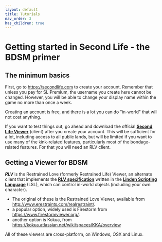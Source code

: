 ```yaml
---
layout: default
title: Tutorials
nav_order: 3
has_children: true
---
```

# Getting started in Second Life - the BDSM primer

## The minimum basics

First, go to <https://secondlife.com> to create your account. Remember that unless you pay for SL Premium, the username you create here cannot be changed.  However, you will be able to change your display name within the game no more than once a week.

Creating an account is free, and there is a lot you can do "in-world" that will not cost anything.

If you want to test things out, go ahead and download the official [**Second Life Viewer**](https://secondlife.com/support/downloads/) (client) after you create your account.  This will be sufficient for a lot, including access to all public lands, but will be limited if you want to use many of the kink-related features, particularly most of the bondage-related features. For that you will need an RLV client.

## Getting a Viewer for BDSM

***RLV*** is the Restrained Love (formerly Restrained Life) Viewer, an alternate client that implements the [**RLV specification**](http://wiki.secondlife.com/wiki/LSL_Protocol/RestrainedLoveAPI) written in the [**Linden Scripting Language**](http://wiki.secondlife.com/wiki/LSL_Portal) (LSL), which can control in-world objects (including your own character).

- The original of these is the Restrained Love Viewer, available from <http://www.erestraints.com/realrestraint/>.
- a popular option, widely used is Firestorm from <https://www.firestormviewer.org/>.
- another option is Kokua, from <https://kokua.atlassian.net/wiki/spaces/KKA/overview>

All of these viewers are cross-platform, on Windows, OSX and Linux.
